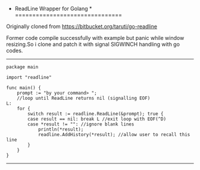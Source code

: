 * ReadLine Wrapper for Golang *
===============================

Originally cloned from https://bitbucket.org/taruti/go-readline

Former code compile successfully with example but panic while window resizing.So i clone and patch it with
signal SIGWINCH handling with go codes.

--------------------------------------------------------------------------

    package main

    import "readline"

    func main() {
	    prompt := "by your command> ";
	    //loop until ReadLine returns nil (signalling EOF)
    L:
	    for {
		    switch result := readline.ReadLine(&prompt); true {
		    case result == nil: break L //exit loop with EOF(^D)
		    case *result != "": //ignore blank lines
			    println(*result);
			    readline.AddHistory(*result); //allow user to recall this line
		    }
	    }
    }

---------------------------------------------------------------------------
